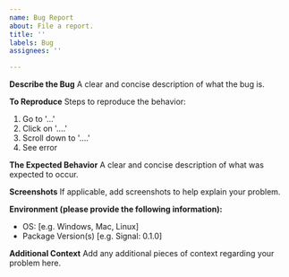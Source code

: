 ```yaml
---
name: Bug Report
about: File a report.
title: ''
labels: Bug
assignees: ''

---
```


**Describe the Bug**
A clear and concise description of what the bug is.

**To Reproduce**
Steps to reproduce the behavior:
1. Go to '...'
2. Click on '....'
3. Scroll down to '....'
4. See error

**The Expected Behavior**
A clear and concise description of what was expected to occur.

**Screenshots**
If applicable, add screenshots to help explain your problem.

**Environment (please provide the following information):**
 - OS: [e.g. Windows, Mac, Linux]
 - Package Version(s) [e.g. Signal: 0.1.0]

**Additional Context**
Add any additional pieces of context regarding your problem here.
